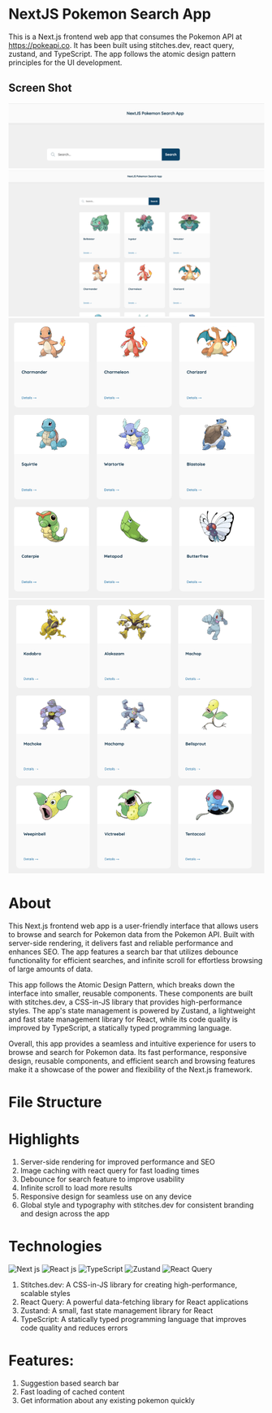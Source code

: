 # NextJS Pokemon Search App

This is a Next.js frontend web app that consumes the Pokemon API at https://pokeapi.co. It has been built using stitches.dev,
react query, zustand, and TypeScript. The app follows the atomic design pattern principles for the UI development.

## Screen Shot

![sreen-1: ](./1.png)
![sreen-1: ](./2.png)
![sreen-1: ](./3.png)
![sreen-1: ](./4.png)

# About

This Next.js frontend web app is a user-friendly interface that allows users to browse and search for Pokemon data from the Pokemon API.
Built with server-side rendering, it delivers fast and reliable performance and enhances SEO.
The app features a search bar that utilizes debounce functionality for efficient searches, and infinite scroll for effortless browsing of large amounts of data.

This app follows the Atomic Design Pattern, which breaks down the interface into smaller, reusable components. These components are built with stitches.dev,
a CSS-in-JS library that provides high-performance styles. The app's state management is powered by Zustand, a lightweight and fast state management
library for React, while its code quality is improved by TypeScript, a statically typed programming language.

Overall, this app provides a seamless and intuitive experience for users to browse and search for Pokemon data.
Its fast performance, responsive design, reusable components, and efficient search and browsing features make it a showcase of the power and flexibility of the Next.js framework.

# File Structure

# Highlights

1. Server-side rendering for improved performance and SEO
2. Image caching with react query for fast loading times
3. Debounce for search feature to improve usability
4. Infinite scroll to load more results
5. Responsive design for seamless use on any device
6. Global style and typography with stitches.dev for consistent branding and design across the app

# Technologies

![Next js](https://camo.githubusercontent.com/8ca13ae629f63bb61149ae72a664da344efef97067b0cbf6d6cbabdc6784068f/68747470733a2f2f696d672e736869656c64732e696f2f62616467652f2d4e6578744a532d3030303030303f6c6f676f3d6e657874646f746a73)
![React js](https://camo.githubusercontent.com/87051e6a6583fbd038af6b402cacb98f48af5d458f56f039a1a467628ed4a742/68747470733a2f2f696d672e736869656c64732e696f2f62616467652f2d52656163744a532d3631444146423f6c6f676f3d7265616374266c6f676f436f6c6f723d626c61636b)
![TypeScript](https://camo.githubusercontent.com/0b289d1d303799715fec1914d704e8683305e5151dceff8e7d946b9924c7d62a/68747470733a2f2f696d672e736869656c64732e696f2f62616467652f2d547970655363726970742d3331373843363f6c6f676f3d54797065536372697074266c6f676f436f6c6f723d7768697465)
![Zustand](https://camo.githubusercontent.com/74b774118ff07a8755255a0de08b52114fa0012dfff18f7ba44134de922a36cc/68747470733a2f2f696d672e736869656c64732e696f2f62616467652f2d5a757374616e642d4445423838373f6c6f676f436f6c6f723d7768697465)
![React Query](https://camo.githubusercontent.com/b2e9e861a5f6af824a941a593cacc09fa32ad87394dfaa6de88d45651e213250/68747470733a2f2f696d672e736869656c64732e696f2f62616467652f2d526561637425323051756572792d4646343135343f6c6f676f3d72656163747175657279266c6f676f436f6c6f723d7768697465)

1. Stitches.dev: A CSS-in-JS library for creating high-performance, scalable styles
2. React Query: A powerful data-fetching library for React applications
3. Zustand: A small, fast state management library for React
4. TypeScript: A statically typed programming language that improves code quality and reduces errors

# Features:

1. Suggestion based search bar
2. Fast loading of cached content
3. Get information about any existing pokemon quickly
